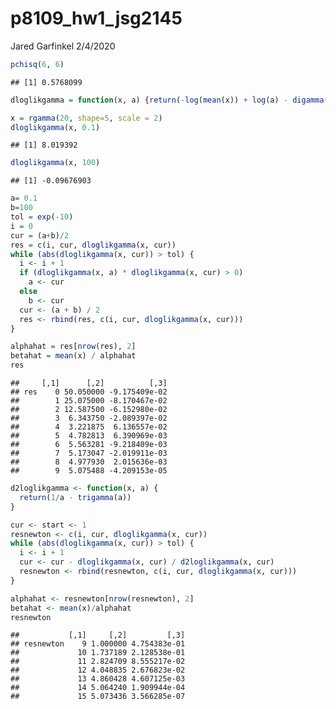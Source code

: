 p8109\_hw1\_jsg2145
================
Jared Garfinkel
2/4/2020

``` r
pchisq(6, 6)
```

    ## [1] 0.5768099

``` r
dloglikgamma = function(x, a) {return(-log(mean(x)) + log(a) - digamma(a) + mean(log(x)))}
```

``` r
x = rgamma(20, shape=5, scale = 2)
dloglikgamma(x, 0.1)
```

    ## [1] 8.019392

``` r
dloglikgamma(x, 100)
```

    ## [1] -0.09676903

``` r
a= 0.1
b=100
tol = exp(-10)
i = 0
cur = (a+b)/2
res = c(i, cur, dloglikgamma(x, cur))
while (abs(dloglikgamma(x, cur)) > tol) {
  i <- i + 1
  if (dloglikgamma(x, a) * dloglikgamma(x, cur) > 0)
    a <- cur
  else
    b <- cur
  cur <- (a + b) / 2
  res <- rbind(res, c(i, cur, dloglikgamma(x, cur)))
}
```

``` r
alphahat = res[nrow(res), 2]
betahat = mean(x) / alphahat
res
```

    ##     [,1]      [,2]          [,3]
    ## res    0 50.050000 -9.175409e-02
    ##        1 25.075000 -8.170467e-02
    ##        2 12.587500 -6.152980e-02
    ##        3  6.343750 -2.089397e-02
    ##        4  3.221875  6.136557e-02
    ##        5  4.782813  6.390969e-03
    ##        6  5.563281 -9.218409e-03
    ##        7  5.173047 -2.019911e-03
    ##        8  4.977930  2.015636e-03
    ##        9  5.075488 -4.209153e-05

``` r
d2loglikgamma <- function(x, a) {
  return(1/a - trigamma(a))
}
```

``` r
cur <- start <- 1
resnewton <- c(i, cur, dloglikgamma(x, cur))
while (abs(dloglikgamma(x, cur)) > tol) {
  i <- i + 1
  cur <- cur - dloglikgamma(x, cur) / d2loglikgamma(x, cur)
  resnewton <- rbind(resnewton, c(i, cur, dloglikgamma(x, cur)))
}

alphahat <- resnewton[nrow(resnewton), 2]
betahat <- mean(x)/alphahat
resnewton
```

    ##           [,1]     [,2]         [,3]
    ## resnewton    9 1.000000 4.754383e-01
    ##             10 1.737189 2.128538e-01
    ##             11 2.824709 8.555217e-02
    ##             12 4.048835 2.676823e-02
    ##             13 4.860428 4.607125e-03
    ##             14 5.064240 1.909944e-04
    ##             15 5.073436 3.566285e-07
